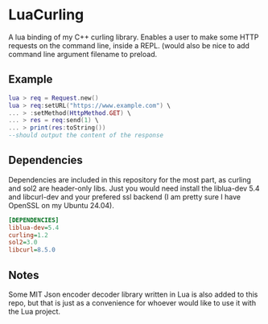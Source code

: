 # LuaCurling
A lua binding of my C++ curling library. Enables a user to make some HTTP requests on the command line, inside a REPL. (would also be nice to add command line argument filename to preload.

## Example
```lua
lua > req = Request.new()
lua > req:setURL("https://www.example.com") \
... > :setMethod(HttpMethod.GET) \
... > res = req:send(1) \
... > print(res:toString())
--should output the content of the response
```

## Dependencies
Dependencies are included in this repository for the most part, as curling and sol2 are header-only libs.
Just you would need install the liblua-dev 5.4 and libcurl-dev and your prefered ssl backend (I am pretty sure I have OpenSSL on my Ubuntu 24.04).

```ini
[DEPENDENCIES]
liblua-dev=5.4
curling=1.2
sol2=3.0
libcurl=8.5.0
```

## Notes
Some MIT Json encoder decoder library written in Lua is also added to this repo, but that is just as a convenience for whoever would like to use it with the Lua project.
